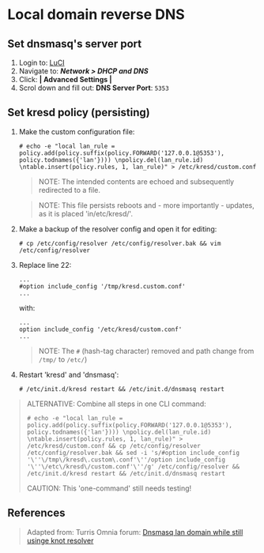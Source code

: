 # Local domain reverse DNS

## Set dnsmasq's server port

1. Login to: [LuCI](192.168.1.1/cgi-bin/luci/)
2. Navigate to: ***Network > DHCP and DNS***
3. Click: **| Advanced Settings |**
3. Scrol down and fill out: **DNS Server Port**: `5353`

## Set kresd policy (persisting)

1. Make the custom configuration file:

	```
	# echo -e "local lan_rule = policy.add(policy.suffix(policy.FORWARD('127.0.0.1@5353'),  policy.todnames({'lan'}))) \npolicy.del(lan_rule.id) \ntable.insert(policy.rules, 1, lan_rule)" > /etc/kresd/custom.conf
	```

	> NOTE: The intended contents are echoed and subsequently redirected to a file.

	> NOTE: This file persists reboots and - more importantly - updates, as it is placed 'in/etc/kresd/'.

2. Make a backup of the resolver config and open it for editing:

	```
	# cp /etc/config/resolver /etc/config/resolver.bak && vim /etc/config/resolver
	```

3. Replace line 22:

    ```shell
	...
    #option include_config '/tmp/kresd.custom.conf'
	...
	```
    with:

    ```shell
	...
    option include_config '/etc/kresd/custom.conf'
	...
	```

	> NOTE: The `#` (hash-tag character) removed and path change from `/tmp/` to `/etc/`)

3.  Restart 'kresd' and 'dnsmasq':

	```
	# /etc/init.d/kresd restart && /etc/init.d/dnsmasq restart
	```

> ALTERNATIVE: Combine all steps in one CLI command:
>
> ```
> # echo -e "local lan_rule = policy.add(policy.suffix(policy.FORWARD('127.0.0.1@5353'),  policy.todnames({'lan'}))) \npolicy.del(lan_rule.id) \ntable.insert(policy.rules, 1, lan_rule)" > /etc/kresd/custom.conf && cp /etc/config/resolver /etc/config/resolver.bak && sed -i 's/#option include_config '\''\/tmp\/kresd\.custom\.conf'\''/option include_config '\''\/etc\/kresd\/custom.conf'\''/g' /etc/config/resolver && /etc/init.d/kresd restart && /etc/init.d/dnsmasq restart
> ```
> CAUTION: This 'one-command' still needs testing!


## References

> Adapted from: Turris Omnia forum:
> [Dnsmasq lan domain while still usinge knot resolver][1]

<!-- REFERENCES -->

[1]:https://forum.turris.cz/t/dnsmasq-lan-domain-while-still-using-knot-resolver/1253
